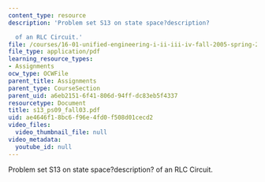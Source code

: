 ```yaml
---
content_type: resource
description: 'Problem set S13 on state space?description?

  of an RLC Circuit.'
file: /courses/16-01-unified-engineering-i-ii-iii-iv-fall-2005-spring-2006/ae4646f18bc6f96e4fd0f508d01cecd2_s13_ps09_fall03.pdf
file_type: application/pdf
learning_resource_types:
- Assignments
ocw_type: OCWFile
parent_title: Assignments
parent_type: CourseSection
parent_uid: a6eb2151-6f41-806d-94ff-dc83eb5f4337
resourcetype: Document
title: s13_ps09_fall03.pdf
uid: ae4646f1-8bc6-f96e-4fd0-f508d01cecd2
video_files:
  video_thumbnail_file: null
video_metadata:
  youtube_id: null
---
```

Problem set S13 on state space?description?
of an RLC Circuit.

